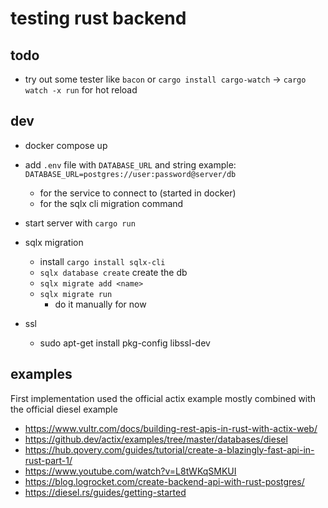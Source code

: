 # testing rust backend

## todo
- try out some tester like `bacon` or `cargo install cargo-watch` -> `cargo watch -x run` for hot reload

## dev
- docker compose up
- add `.env` file with `DATABASE_URL` and string example: `DATABASE_URL=postgres://user:password@server/db`
  - for the service to connect to (started in docker)
  - for the sqlx cli migration command
- start server with `cargo run`

- sqlx migration
  - install `cargo install sqlx-cli`
  - `sqlx database create` create the db
  - `sqlx migrate add <name>`
  - `sqlx migrate run`
    - do it manually for now

- ssl
  - sudo apt-get install pkg-config libssl-dev

## examples
First implementation used the official actix example mostly combined with the official diesel example

- https://www.vultr.com/docs/building-rest-apis-in-rust-with-actix-web/
- https://github.dev/actix/examples/tree/master/databases/diesel
- https://hub.qovery.com/guides/tutorial/create-a-blazingly-fast-api-in-rust-part-1/
- https://www.youtube.com/watch?v=L8tWKqSMKUI
- https://blog.logrocket.com/create-backend-api-with-rust-postgres/
- https://diesel.rs/guides/getting-started
